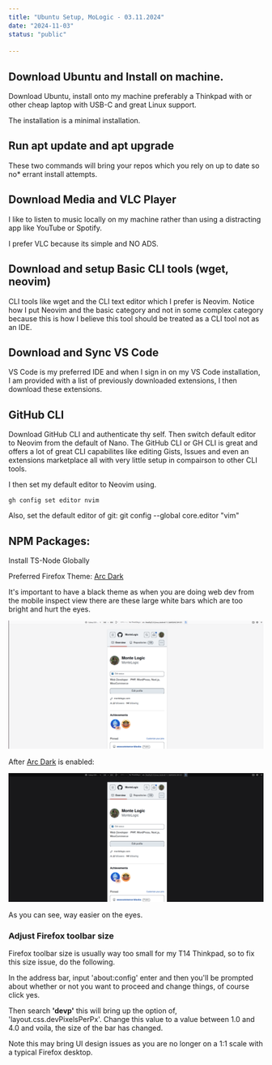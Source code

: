 ```yaml
---
title: "Ubuntu Setup, MoLogic - 03.11.2024"
date: "2024-11-03"
status: "public"

---
```


## Download Ubuntu and Install on machine.

Download Ubuntu, install onto my machine preferably a Thinkpad with or other cheap laptop with USB-C and great Linux support.

The installation is a minimal installation.

## Run apt update and apt upgrade

These two commands will bring your repos which you rely on up to date so no\* errant install attempts.

## Download Media and VLC Player

I like to listen to music locally on my machine rather than using a distracting app like YouTube or Spotify.

I prefer VLC because its simple and NO ADS.

## Download and setup Basic CLI tools (wget, neovim)

CLI tools like wget and the CLI text editor which I prefer is Neovim. Notice how I put Neovim and the basic category and not in some complex category because this is how I believe this tool should be treated as a CLI tool not as an IDE.

## Download and Sync VS Code

VS Code is my preferred IDE and when I sign in on my VS Code installation, I am provided with a list of previously downloaded extensions, I then download these extensions.

## GitHub CLI

Download GitHub CLI and authenticate thy self. Then switch default editor to Neovim from the default of Nano. The GitHub CLI or GH CLI is great and offers a lot of great CLI capabilites like editing Gists, Issues and even an extensions marketplace all with very little setup in compairson to other CLI tools.

I then set my default editor to Neovim using.

```
gh config set editor nvim
```

Also, set the default editor of git: git config --global core.editor "vim"

## NPM Packages:

Install TS-Node Globally

Preferred Firefox Theme: [Arc Dark](https://addons.mozilla.org/en-US/firefox/addon/arc-dark-theme-we/?utm_source=addons.mozilla.org&utm_medium=referral&utm_content=search)

It's important to have a black theme as when you are doing web dev from the mobile inspect view there are these large white bars which are too bright and hurt the eyes.

![](images/Screenshot-from-2024-12-15-14-03-17-1024x515.png)

After [Arc Dark](https://addons.mozilla.org/en-US/firefox/addon/arc-dark-theme-we/?utm_source=addons.mozilla.org&utm_medium=referral&utm_content=search) is enabled:

![](images/image-1024x515.png)

As you can see, way easier on the eyes.

### Adjust Firefox toolbar size

Firefox toolbar size is usually way too small for my T14 Thinkpad, so to fix this size issue, do the following.

In the address bar, input 'about:config' enter and then you'll be prompted about whether or not you want to proceed and change things, of course click yes.

Then search **'devp'** this will bring up the option of, 'layout.css.devPixelsPerPx'. Change this value to a value between 1.0 and 4.0 and voila, the size of the bar has changed.

Note this may bring UI design issues as you are no longer on a 1:1 scale with a typical Firefox desktop.
